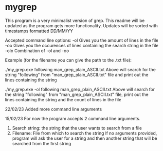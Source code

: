 # mygrep
This program is a very minimalist version of grep. This readme will be updated as the program gets more functionality. Updates will be sorted with timestamps formatted
DD/MM/YY

Accepted command line options:
-ol     Gives you the amount of lines in the file
-oo     Gives you the occurences of lines containing the search string in the file
-olo    Combination of -ol and -oo



Example (for the filename you can give the path to the .txt file):

./my_grep.exe following man_grep_plain_ASCII.txt
Above will search for the string "following" from "man_grep_plain_ASCII.txt" file and print out the lines containing the string


./my_grep.exe -ol following man_grep_plain_ASCII.txt
Above will search for the string "following" from "man_grep_plain_ASCII.txt" file, print out the lines containing the string and the count of lines in the file

22/02/23
Added more command line arguments


15/02/23
For now the program accepts 2 command line arguments. 
1. Search string: the string that the user wants to search from a file
2. Filename: File from which to search the string
If no arguments provided, program will ask the user for a string and then another string that will be searched from the first string




